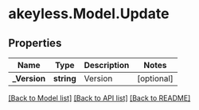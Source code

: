# akeyless.Model.Update

## Properties

Name | Type | Description | Notes
------------ | ------------- | ------------- | -------------
**_Version** | **string** | Version | [optional] 

[[Back to Model list]](../README.md#documentation-for-models) [[Back to API list]](../README.md#documentation-for-api-endpoints) [[Back to README]](../README.md)

